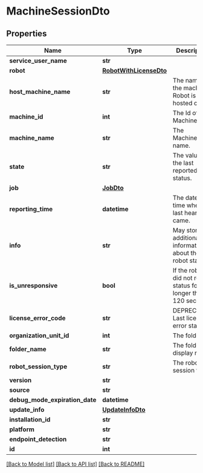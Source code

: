 # MachineSessionDto

## Properties
Name | Type | Description | Notes
------------ | ------------- | ------------- | -------------
**service_user_name** | **str** |  | [optional] 
**robot** | [**RobotWithLicenseDto**](RobotWithLicenseDto.md) |  | [optional] 
**host_machine_name** | **str** | The name of the machine a Robot is hosted on. | [optional] 
**machine_id** | **int** | The Id of the Machine. | [optional] 
**machine_name** | **str** | The Machine&#39;s name. | [optional] 
**state** | **str** | The value of the last reported status. | [optional] 
**job** | [**JobDto**](JobDto.md) |  | [optional] 
**reporting_time** | **datetime** | The date and time when the last heartbeat came. | [optional] 
**info** | **str** | May store additional information about the robot state. | [optional] 
**is_unresponsive** | **bool** | If the robot did not report status for longer than 120 seconds. | [optional] 
**license_error_code** | **str** | DEPRECATED. Last licensing error status. | [optional] 
**organization_unit_id** | **int** | The folder Id. | [optional] 
**folder_name** | **str** | The folder display name. | [optional] 
**robot_session_type** | **str** | The robot session type. | [optional] 
**version** | **str** |  | [optional] 
**source** | **str** |  | [optional] 
**debug_mode_expiration_date** | **datetime** |  | [optional] 
**update_info** | [**UpdateInfoDto**](UpdateInfoDto.md) |  | [optional] 
**installation_id** | **str** |  | [optional] 
**platform** | **str** |  | [optional] 
**endpoint_detection** | **str** |  | [optional] 
**id** | **int** |  | [optional] 

[[Back to Model list]](../README.md#documentation-for-models) [[Back to API list]](../README.md#documentation-for-api-endpoints) [[Back to README]](../README.md)


